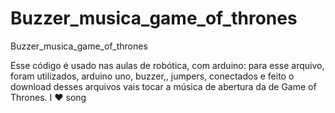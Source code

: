 # Buzzer_musica_game_of_thrones
Buzzer_musica_game_of_thrones

Esse código é usado nas aulas de robótica, com arduino: para esse arquivo, foram utilizados, arduino uno, buzzer,, jumpers, conectados e feito o download desses arquivos vais tocar a música de abertura da de Game of Thrones. I ❤ song
